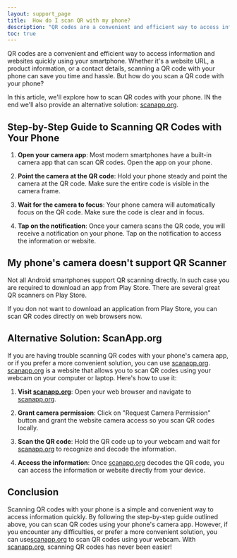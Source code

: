 ```yaml
---
layout: support_page
title:  How do I scan QR with my phone? 
description: "QR codes are a convenient and efficient way to access information and websites quickly using your smartphone. Whether it's a website URL, a product information, or a contact details, scanning a QR code with your phone can save you time and hassle. But how do you scan a QR code with your phone?"
toc: true
---
```


QR codes are a convenient and efficient way to access information and websites quickly using your smartphone. Whether it's a website URL, a product information, or a contact details, scanning a QR code with your phone can save you time and hassle. But how do you scan a QR code with your phone?

In this article, we'll explore how to scan QR codes with your phone. IN the end we'll also provide an alternative solution: [scanapp.org](https://scanapp.org).

## Step-by-Step Guide to Scanning QR Codes with Your Phone

1.   **Open your camera app**: Most modern smartphones have a built-in camera app that can scan QR codes. Open the app on your phone.

2.   **Point the camera at the QR code**: Hold your phone steady and point the camera at the QR code. Make sure the entire code is visible in the camera frame.

3.   **Wait for the camera to focus**: Your phone camera will automatically focus on the QR code. Make sure the code is clear and in focus.

4.  **Tap on the notification**: Once your camera scans the QR code, you will receive a notification on your phone. Tap on the notification to access the information or website.

## My phone's camera doesn't support QR Scanner

Not all Android smartphones support QR scanning directly. In such case you are required to download an app from Play Store. There are several great QR scanners on Play Store.

If you don not want to download an application from Play Store, you can scan QR codes directly on web browsers now. 

## Alternative Solution: ScanApp.org

If you are having trouble scanning QR codes with your phone's camera app, or if you prefer a more convenient solution, you can use [scanapp.org](https://scanapp.org). [scanapp.org](https://scanapp.org) is a website that allows you to scan QR codes using your webcam on your computer or laptop. Here's how to use it:

1.   **Visit [scanapp.org](https://scanapp.org)**: Open your web browser and navigate to [scanapp.org](https://scanapp.org).

2.   **Grant camera permission**: Click on "Request Camera Permission" button and grant the website camera access so you scan QR codes locally.

3.   **Scan the QR code**: Hold the QR code up to your webcam and wait for [scanapp.org](https://scanapp.org) to recognize and decode the information.

4.   **Access the information**: Once [scanapp.org](https://scanapp.org) decodes the QR code, you can access the information or website directly from your device.

## Conclusion

Scanning QR codes with your phone is a simple and convenient way to access information quickly. By following the step-by-step guide outlined above, you can scan QR codes using your phone's camera app. However, if you encounter any difficulties, or prefer a more convenient solution, you can use[scanapp.org](https://scanapp.org) to scan QR codes using your webcam. With [scanapp.org](https://scanapp.org), scanning QR codes has never been easier!